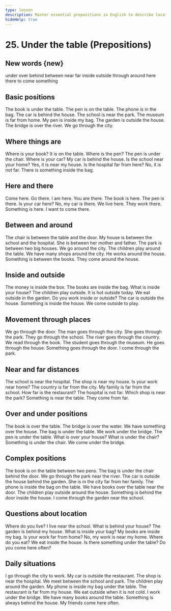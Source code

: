 ```yaml
---
type: lesson
description: Master essential prepositions in English to describe location, position, and movement. Learn to use under, over, behind, between, and other key prepositions.
hideHelp: true
---
```


# 25. Under the table (Prepositions)

## New words {new}

under
over
behind
between
near
far
inside
outside
through
around
here
there
to come
something

## Basic positions

The book is under the table.
The pen is on the table.
The phone is in the bag.
The car is behind the house.
The school is near the park.
The museum is far from home.
My pen is inside my bag.
The garden is outside the house.
The bridge is over the river.
We go through the city.

## Where things are

Where is your book?
It is on the table.
Where is the pen?
The pen is under the chair.
Where is your car?
My car is behind the house.
Is the school near your home?
Yes, it is near my house.
Is the hospital far from here?
No, it is not far.
There is something inside the bag.

## Here and there

Come here.
Go there.
I am here.
You are there.
The book is here.
The pen is there.
Is your car here?
No, my car is there.
We live here.
They work there.
Something is here.
I want to come there.

## Between and around

The chair is between the table and the door.
My house is between the school and the hospital.
She is between her mother and father.
The park is between two big houses.
We go around the city.
The children play around the table.
We have many shops around the city.
He works around the house.
Something is between the books.
They come around the house.

## Inside and outside

The money is inside the box.
The books are inside the bag.
What is inside your house?
The children play outside.
It is hot outside today.
We eat outside in the garden.
Do you work inside or outside?
The car is outside the house.
Something is inside the house.
We come outside to play.

## Movement through places

We go through the door.
The man goes through the city.
She goes through the park.
They go through the school.
The river goes through the country.
We read through the book.
The student goes through the museum.
He goes through the house.
Something goes through the door.
I come through the park.

## Near and far distances

The school is near the hospital.
The shop is near my house.
Is your work near home?
The country is far from the city.
My family is far from the school.
How far is the restaurant?
The hospital is not far.
Which shop is near the park?
Something is near the table.
They come from far.

## Over and under positions

The book is over the table.
The bridge is over the water.
We have something over the house.
The bag is under the table.
We work under the bridge.
The pen is under the table.
What is over your house?
What is under the chair?
Something is under the chair.
We come under the bridge.

## Complex positions

The book is on the table between two pens.
The bag is under the chair behind the door.
We go through the park near the river.
The car is outside the house behind the garden.
She is in the city far from her family.
The phone is inside the bag on the table.
We have books over the table near the door.
The children play outside around the house.
Something is behind the door inside the house.
I come through the garden near the school.

## Questions about location

Where do you live?
I live near the school.
What is behind your house?
The garden is behind my house.
What is inside your bag?
My books are inside my bag.
Is your work far from home?
No, my work is near my home.
Where do you eat?
We eat inside the house.
Is there something under the table?
Do you come here often?

## Daily situations

I go through the city to work.
My car is outside the restaurant.
The shop is near the hospital.
We meet between the school and park.
The children play around the garden.
My phone is inside my bag under the table.
The restaurant is far from my house.
We eat outside when it is not cold.
I work under the bridge.
We have many books around the table.
Something is always behind the house.
My friends come here often.
